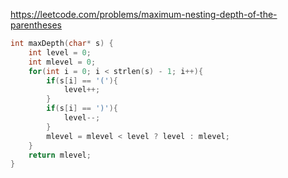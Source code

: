 https://leetcode.com/problems/maximum-nesting-depth-of-the-parentheses

```C
int maxDepth(char* s) {
    int level = 0;
    int mlevel = 0;
    for(int i = 0; i < strlen(s) - 1; i++){
        if(s[i] == '('){
            level++;
        }
        if(s[i] == ')'){
            level--;
        }
        mlevel = mlevel < level ? level : mlevel;
    }
    return mlevel;
}
```